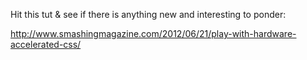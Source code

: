 
Hit this tut & see if there is anything new and interesting to ponder:

http://www.smashingmagazine.com/2012/06/21/play-with-hardware-accelerated-css/
